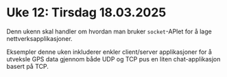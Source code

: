 # Uke 12: Tirsdag 18.03.2025


Denn ukenn skal handler om hvordan man bruker `socket`-APIet for å lage nettverksapplikasjoner.

Eksempler denne uken inkluderer enkler client/server applikasjoner for å utveksle GPS data gjennom både UDP og TCP pus en liten chat-applikasjon basert på TCP.

